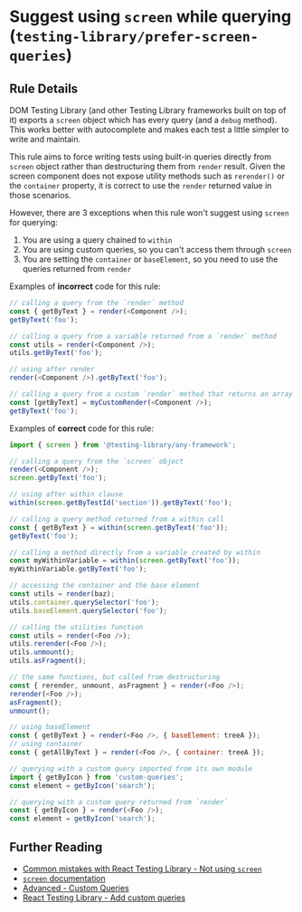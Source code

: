# Suggest using `screen` while querying (`testing-library/prefer-screen-queries`)

## Rule Details

DOM Testing Library (and other Testing Library frameworks built on top of it) exports a `screen` object which has every query (and a `debug` method). This works better with autocomplete and makes each test a little simpler to write and maintain.

This rule aims to force writing tests using built-in queries directly from `screen` object rather than destructuring them from `render` result. Given the screen component does not expose utility methods such as `rerender()` or the `container` property, it is correct to use the `render` returned value in those scenarios.

However, there are 3 exceptions when this rule won't suggest using `screen` for querying:

1. You are using a query chained to `within`
2. You are using custom queries, so you can't access them through `screen`
3. You are setting the `container` or `baseElement`, so you need to use the queries returned from `render`

Examples of **incorrect** code for this rule:

```js
// calling a query from the `render` method
const { getByText } = render(<Component />);
getByText('foo');

// calling a query from a variable returned from a `render` method
const utils = render(<Component />);
utils.getByText('foo');

// using after render
render(<Component />).getByText('foo');

// calling a query from a custom `render` method that returns an array
const [getByText] = myCustomRender(<Component />);
getByText('foo');
```

Examples of **correct** code for this rule:

```js
import { screen } from '@testing-library/any-framework';

// calling a query from the `screen` object
render(<Component />);
screen.getByText('foo');

// using after within clause
within(screen.getByTestId('section')).getByText('foo');

// calling a query method returned from a within call
const { getByText } = within(screen.getByText('foo'));
getByText('foo');

// calling a method directly from a variable created by within
const myWithinVariable = within(screen.getByText('foo'));
myWithinVariable.getByText('foo');

// accessing the container and the base element
const utils = render(baz);
utils.container.querySelector('foo');
utils.baseElement.querySelector('foo');

// calling the utilities function
const utils = render(<Foo />);
utils.rerender(<Foo />);
utils.unmount();
utils.asFragment();

// the same functions, but called from destructuring
const { rerender, unmount, asFragment } = render(<Foo />);
rerender(<Foo />);
asFragment();
unmount();

// using baseElement
const { getByText } = render(<Foo />, { baseElement: treeA });
// using container
const { getAllByText } = render(<Foo />, { container: treeA });

// querying with a custom query imported from its own module
import { getByIcon } from 'custom-queries';
const element = getByIcon('search');

// querying with a custom query returned from `render`
const { getByIcon } = render(<Foo />);
const element = getByIcon('search');
```

## Further Reading

- [Common mistakes with React Testing Library - Not using `screen`](https://kentcdodds.com/blog/common-mistakes-with-react-testing-library#not-using-screen)
- [`screen` documentation](https://testing-library.com/docs/queries/about#screen)
- [Advanced - Custom Queries](https://testing-library.com/docs/dom-testing-library/api-custom-queries/)
- [React Testing Library - Add custom queries](https://testing-library.com/docs/react-testing-library/setup/#add-custom-queries)
